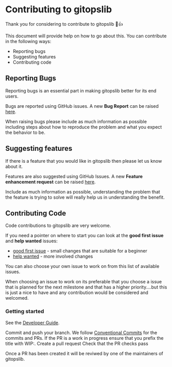 # Contributing to gitopslib

Thank you for considering to contribute to gitopslib 🎉👍

This document will provide help on how to go about this. You can contribute in the following ways:

* Reporting bugs
* Suggesting features
* Contributing code

## Reporting Bugs

Reporting bugs is an essential part in making gitopslib better for its end users.

Bugs are reported using GitHub issues. A new **Bug Report** can be raised [here](https://github.com/paulcarlton-ww/gitopslib/issues/new?assignees=&labels=kind%2Fbug&template=bug_report.md&title=).

When raising bugs please include as much information as possible including steps about how to reproduce the problem and what you expect the behavior to be.

## Suggesting features

If there is a feature that you would like in gitopslib then please let us know about it.

Features are also suggested using GitHub Issues. A new **Feature enhancement request** can be raised [here](https://github.com/paulcarlton-ww/gitopslib/issues/new?labels=kind%2Ffeature&template=feature_request.md&title=).

Include as much information as possible, understanding the problem that the feature is trying to solve will really help us in understanding the benefit.

## Contributing Code

Code contributions to gitopslib are very welcome.

If you need a pointer on where to start you can look at the **good first issue** and **help wanted** issues:

* [good first issue](https://github.com/paulcarlton-ww/gitopslib/issues?q=is%3Aissue+is%3Aopen+label%3A%22good+first+issue%22) - small changes that are suitable for a beginner
* [help wanted](https://github.com/paulcarlton-ww/gitopslib/issues?q=is%3Aissue+is%3Aopen+label%3A%22help+wanted%22) - more involved changes

You can also choose your own issue to work on from this list of available issues.

When choosing an issue to work on its preferable that you choose a issue that is planned for the next milestone and that has a higher priority....but this is just a nice to have and any contribution would be considered and welcomed.

### Getting started

See the [Developer Guide](docs/dev-guide.md).

Commit and push your branch. We follow [Conventional Commits](https://www.conventionalcommits.org/en/v1.0.0/) for the commits and PRs. If the PR is a work in progress ensure that you prefix the title with WIP:.
Create a pull request
Check that the PR checks pass

Once a PR has been created it will be reviwed by one of the maintainers of gitopslib.
